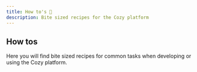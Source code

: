 ```yaml
---
title: How to's 📄
description: Bite sized recipes for the Cozy platform
---
```


## How tos

Here you will find bite sized recipes for common tasks when developing or using
the Cozy platform.
